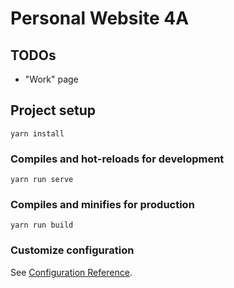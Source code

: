 # Personal Website 4A

## TODOs

- "Work" page

## Project setup

```
yarn install
```

### Compiles and hot-reloads for development

```
yarn run serve
```

### Compiles and minifies for production

```
yarn run build
```

### Customize configuration

See [Configuration Reference](https://cli.vuejs.org/config/).

